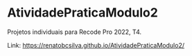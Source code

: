 # AtividadePraticaModulo2

Projetos individuais para Recode Pro 2022, T4. 


Link:  https://renatobcsilva.github.io/AtividadePraticaModulo2/
